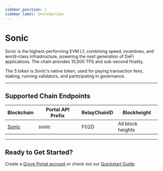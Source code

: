 ```yaml
---
sidebar_position: 1
sidebar_label: Introduction
---
```


# Sonic

Sonic is the highest-performing EVM L1, combining speed, incentives, and world-class infrastructure, powering the next generation of DeFi applications. The chain provides 10,000 TPS and sub-second finality.

The S token is Sonic's native token, used for paying transaction fees, staking, running validators, and participating in governance.

---

## Supported Chain Endpoints

| Blockchain                                   | Portal API Prefix | RelayChainID | Blockheight         |
| -------------------------------------------- | ----------------- | ------------ | ------------------- |
| [Sonic](./endpoints/sonic) | sonic    | F02D         | All block heights |

---

## Ready to Get Started?

Create a [Grove Portal account](https://portal.grove.city) or check out our [Quickstart Guide](/guides/getting-started/quickstart).
